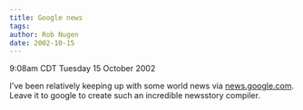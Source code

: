```yaml
---
title: Google news
tags: 
author: Rob Nugen
date: 2002-10-15
---
```


<p class=date>9:08am CDT Tuesday 15 October 2002</p>

<p>I've been relatively keeping up with some world news via <a
href="http://news.google.com">news.google.com</a>.  Leave it to google
to create such an incredible newsstory compiler.</p>

